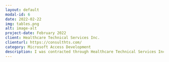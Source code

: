 ```yaml
---
layout: default
modal-id: 6
date: 2022-02-22
img: tables.png
alt: image-alt
project-date: February 2022
client: Healthcare Technical Services Inc.
clienturl: https://consulthts.com/
category: Microsoft Access Development
description: I was contracted through Healthcare Technical Services Inc. to implement updates and make major improvements to a Microsoft Access database used for client facing simulations. 
---
```

